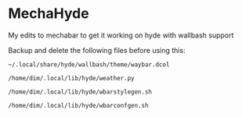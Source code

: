 # MechaHyde
My edits to mechabar to get it working on hyde with wallbash support

Backup and delete the following files before using this:

`~/.local/share/hyde/wallbash/theme/waybar.dcol`

`/home/dim/.local/lib/hyde/weather.py`

`/home/dim/.local/lib/hyde/wbarstylegen.sh`

`/home/dim/.local/lib/hyde/wbarconfgen.sh`
